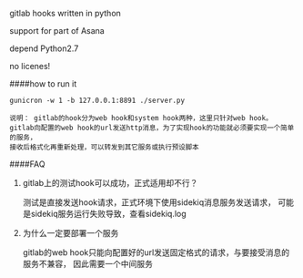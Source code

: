 gitlab hooks written in python

support for part of Asana


depend Python2.7

no licenes!

####how to run it

    gunicron -w 1 -b 127.0.0.1:8891 ./server.py

>
    说明： gitlab的hook分为web hook和system hook两种，这里只针对web hook。
    gitlab向配置的web hook的url发送http消息，为了实现hook的功能就必须要实现一个简单的服务，
    接收后格式化再重新处理，可以转发到其它服务或执行预设脚本


####FAQ

1. gitlab上的测试hook可以成功，正式适用却不行？

    测试是直接发送hook请求，正式环境下使用sidekiq消息服务发送请求，
    可能是sidekiq服务运行失败导致，查看sidekiq.log

2. 为什么一定要部署一个服务

    gitlab的web hook只能向配置好的url发送固定格式的请求，与要接受消息的服务不兼容，
    因此需要一个中间服务    
